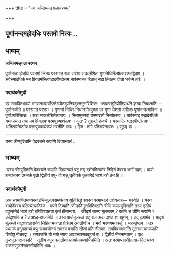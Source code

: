 +++
title = "१० अन्तिममङ्गलाचरणम्"

+++


## पूर्णानन्दमहोदधिः परतमो नित्यः ..

## भाष्यम्

**अन्तिममङ्गलाचरणम्**

पूर्णानन्दमहोदधिः परतमो नित्यः परस्मात् सदा सर्वज्ञः सकलेशिता गुणनिधिर्नित्योत्सवस्तद्विदाम् । सर्वस्मादधिकं मम प्रियतमस्त्विष्टादपीष्टोत्तमः सर्वस्माच्च हितात् सदा हिततमः प्रीतो भवेन्मे हरिः ।

### पदार्थकौमुदी

एवं समापितभाष्यो भगवानाचार्योऽन्तेऽप्येतदुपनिषदुक्तगुणविशिष्ट- भगवत्स्तुतिप्रीतिप्रार्थने कृत्वा निबध्नाति — पूर्णानन्देति ॥ परस्मात् परतमः । गुणानां निधिर् निधानमित्युक्ता एव गुणा लेशतो दर्शिताः पूर्णानन्देत्यादिना ॥ पूर्णोऽपरिच्छिन्नः । सदा सकलेशितेत्यन्वयः । नित्यमुत्सवो यस्मादसौ नित्योत्सवः । सर्वस्माद् रुद्रादेरधिकं यथा स्यात् तथा मम प्रियतमः परमपुरुषार्थरूपः । कुतः ? तुशब्दो हेत्वर्थे । यस्मादि- ष्टादपीष्टोत्तमः । अतिशयेनेष्टमेव परमपुरुषार्थरूपं भवतीति भावः । हित- तमो ऽतिशयेनाऽप्तः । सुहृद् वा ।

------------------------------------------------------------------------

यस्य त्रीण्युदितानि वेदवचने रूपाणि दिव्यान्यलं ..

## भाष्यम्

'यस्य त्रीण्युदितानि वेदवचने रूपाणि दिव्यान्यलं बटू तद् दर्शतमित्यमेव निहितं देवस्य भर्गो महत् । वायो रामवचनयं प्रथमकं पृक्षो द्वितीयं वपु- वो यत्तु तृतीयकं कृतमिदं भाष्यं हरौ तेन हि ॥

### पदार्थकौमुदी

अथ स्वभाषितभाष्यस्याऽप्तिमूलत्वसमर्थनाय श्रुतिसिद्धं स्वस्य परमाप्तत्वं दर्शयन्नाह— यस्येति । यस्य वायोर्देवस्य बलित्थेत्यादिवेद - वचने दिव्यानि क्रीडादिगुणविशिष्टानि त्रीणि रूपाण्युदितानि तस्य तृतीयं वपुस्तेनेदं भाष्यं हरौ हरिविषयतया कृतं हीत्यन्वयः । कीदृशं चास्य मूलरूपम् ? कानि च त्रीणि रूपाणि ? कीदृशानि च ? तत्राऽह-अलमिति ॥ तस्य वायोर्मूलरूपं बटू बलात्मकं दर्शतं ज्ञानपूर्णम् । तद् इत्थमेव । यादृशं मूलरूपं तादृशावतारायैव निहितं भगवता प्रेरितम् अवतीर्णं च । भर्गो भरणगमनकर्तृ । महच्छ्रेष्ठम् । तत्र प्रथमकं हनुमदाख्यं वपुः रामवचोनयं रामस्य वचांसि सीतां प्रति नीतवत्, रामविषयवचांसि मूलरामायणरूपाणि शिष्येषु नीतबद्वा । रामवचसि यो नयो न्याय आज्ञारूपस्तद्युक्तं वा । द्वितीयं भीमनामकम् । पृक्षः कुरुपृतनाक्षयकारि । तृतीयं वपुरानन्दतीर्थापरपर्यायमध्वाभिधमिति । अतः परमाप्तप्रणीतत्वा- दिदं भाष्यं सकलसुजनैरादरणीयमिति भावः ।


